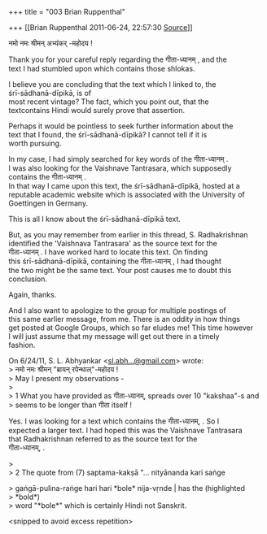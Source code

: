 +++
title = "003 Brian Ruppenthal"

+++
[[Brian Ruppenthal	2011-06-24, 22:57:30 [Source](https://groups.google.com/g/samskrita/c/TnmjnJxrFFU)]]



नमो नमः श्रीमन् अभ्यंकर् -महोदय !

Thank you for your careful reply regarding the गीता-ध्यानम् , and the  
text I had stumbled upon which contains those shlokas.

I believe you are concluding that the text which I linked to, the  
śrī-sādhanā-dīpikā, is of  
most recent vintage? The fact, which you point out, that the  
textcontains Hindi would surely prove that assertion.

Perhaps it would be pointless to seek further information about the  
text that I found, the śrī-sādhanā-dīpikā? I cannot tell if it is  
worth pursuing.

In my case, I had simply searched for key words of the गीता-ध्यानम् .  
I was also looking for the Vaishnave Tantrasara, which supposedly  
contains the गीता-ध्यानम् .  
In that way I came upon this text, the śrī-sādhanā-dīpikā, hosted at a  
reputable academic website which is associated with the University of  
Goettingen in Germany.

This is all I know about the śrī-sādhanā-dīpikā text.

But, as you may remember from earlier in this thread, S. Radhakrishnan  
identified the 'Vaishnava Tantrasara' as the source text for the  
गीता-ध्यानम् . I have worked hard to locate this text. On finding  
this śrī-sādhanā-dīpikā, containing the गीता-ध्यानम् , I had thought  
the two might be the same text. Your post causes me to doubt this  
conclusion.

Again, thanks.

And I also want to apologize to the group for multiple postings of  
this same earlier message, from me. There is an oddity in how things  
get posted at Google Groups, which so far eludes me! This time however  
I will just assume that my message will get out there in a timely  
fashion.

  
On 6/24/11, S. L. Abhyankar \<[sl.abh...@gmail.com]()\> wrote:  
\> नमो नमः श्रीमन् "ब्रायन् रपेन्थाल्"-महोदय !  
\> May I present my observations -  
\>  
\> 1 What you have provided as गीता-ध्यानम्, spreads over 10 "kakshaa"-s and  
\> seems to be longer than गीता itself !

Yes. I was looking for a text which contains the गीता-ध्यानम्, . So I  
expected a larger text. I had hoped this was the Vaishnave Tantrasara  
that Radhakrishnan referred to as the source text for the  
गीता-ध्यानम्, .

  
\>  
\> 2 The quote from (7) saptama-kakṣā "... nityānanda kari saṅge  

\> gaṅgā-pulina-raṅge hari hari \*bole\* nija-vṛnde \| has the (highlighted  
\> \*bold\*)  
\> word "\*bole\*" which is certainly Hindi not Sanskrit.

\<snipped to avoid excess repetition>  

